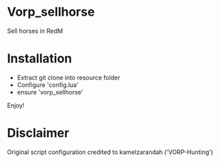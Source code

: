 # Vorp_sellhorse
Sell horses in RedM

# Installation

- Extract git clone into resource folder
- Configure 'config.lua'
- ensure 'vorp_sellhorse'

Enjoy!

# Disclaimer

Original script configuration credited to kamelzarandah ('VORP-Hunting')
